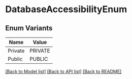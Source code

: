 # DatabaseAccessibilityEnum

## Enum Variants

| Name | Value |
|---- | -----|
| Private | PRIVATE |
| Public | PUBLIC |


[[Back to Model list]](../README.md#documentation-for-models) [[Back to API list]](../README.md#documentation-for-api-endpoints) [[Back to README]](../README.md)


